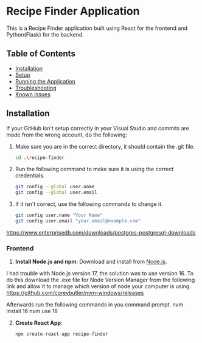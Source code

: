 # Recipe Finder Application

This is a Recipe Finder application built using React for the frontend and Python(Flask) for the backend.

## Table of Contents

- [Installation](#installation)
- [Setup](#setup)
- [Running the Application](#running-the-application)
- [Troubleshooting](#troubleshooting)
- [Known Issues](#known-issues)

## Installation

If your GitHub isn't setup correctly in your Visual Studio and commits are made from the wrong account, do the following:

1. Make sure you are in the correct directory, it should contain the .git file.
   ```sh
   cd .\recipe-finder
   ```
2. Run the following command to make sure it is using the correct credentials.
   ```sh
   git config --global user.name
   git config --global user.email
   ```
3. If it isn't correct, use the following commands to change it.
   ```sh
   git config user.name "Your Name"
   git config user.email "your.email@example.com"
   ```

https://www.enterprisedb.com/downloads/postgres-postgresql-downloads

### Frontend

1. **Install Node.js and npm**: Download and install from [Node.js](https://nodejs.org/).

I had trouble with Node.js version 17, the solution was to use version 16. To do this download the .exe file for Node Version Manager from the following link and allow it to manage which version of node your computer is using.
https://github.com/coreybutler/nvm-windows/releases

Afterwards run the following commands in you command prompt.
nvm install 16
nvm use 16

2. **Create React App**:

   ```sh
   npx create-react-app recipe-finder
   ```
